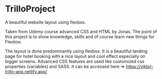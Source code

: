 # TrilloProject
A beautiful website layout using flexbox.

Taken from Udemy course advanced CSS and HTML by Jonas. The point of this project is to show knowledge, skills and of course learn new things for Flexbox. 

The layout is done predominantly using flexbox. It is a beautiful landing page for hotel booking with a nice layout and cool effect especially on bigger screens. 
Advanced CSS features are used like customized css properties (variables) and SASS.
It can be accessed here => https://viktor-trillo-app.netlify.app/
